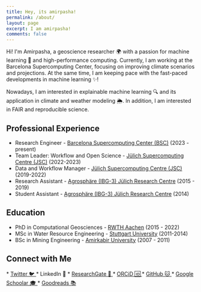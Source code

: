 ```yaml
---
title: Hey, its amirpasha!
permalink: /about/
layout: page
excerpt: I am amirpasha!
comments: false
---
```


Hi! I'm Amirpasha, a geoscience researcher 🌍 with a passion for machine learning 👾 and high-performance computing. Currently, I am working at the Barcelona Supercomputing Center, focusing on improving climate scenarios and projections. At the same time, I am keeping pace with the fast-paced developments in machine learning ✨!

Nowadays, I am interested in explainable machine learning 🔍 and its application in climate and weather modeling 🌦️. In addition, I am interested in FAIR and reproducible science.

## Professional Experience

* Research Engineer - [Barcelona Supercomputing Center (BSC)](https://www.bsc.es/) (2023 - present)
* Team Leader: Workflow and Open Science - [Jülich Supercomputing Centre (JSC)](https://www.fz-juelich.de/en/ias/jsc) (2022-2023)
* Data and Workflow Manager - [Jülich Supercomputing Centre (JSC)](https://www.fz-juelich.de/en/ias/jsc) (2019-2022)
* Research Assistant - [Agrosphäre (IBG-3) Jülich Research Centre](https://www.fz-juelich.de/en/ibg/ibg-3) (2015 - 2019)
* Student Assistant - [Agrosphäre (IBG-3) Jülich Research Centre](https://www.fz-juelich.de/en/ibg/ibg-3) (2014)

## Education

* PhD in Computational Geosciences - [RWTH Aachen](https://www.fb5.rwth-aachen.de/cms/~hgv/Georessourcen/lidx/1/) (2015 - 2022)
* MSc in Water Resource Engineering - [Stuttgart University](https://www.warem.uni-stuttgart.de/) (2011-2014)
* BSc in Mining Engineering - [Amirkabir University](https://aut.ac.ir/en) (2007 - 2011)

## Connect with Me

<div class="social-links">
*  <a href="https://twitter.com/apmozaffari"> Twitter 🐦 </a>
*  <a hef="https://www.linkedin.com/in/amirpasha-mozaffari/"> LinkedIn 🏢 </a>
*  <a href="https://www.researchgate.net/profile/Amirpasha-Mozaffari"> ResearchGate 🧪 </a>
*  <a href="https://orcid.org/0000-0001-6719-0425"> ORCiD 🆔 </a>
*  <a href="https://github.com/amozaffari"> GitHub 🐱 </a>
*  <a href="https://scholar.google.com/citations?user=U0LFGpMAAAAJ&hl=en"> Google Schoolar 🎓 </a>
*  <a href="https://www.goodreads.com/user/show/4227609-amirpasha-mozaffari"> Goodreads 📚 </a>

</div>
